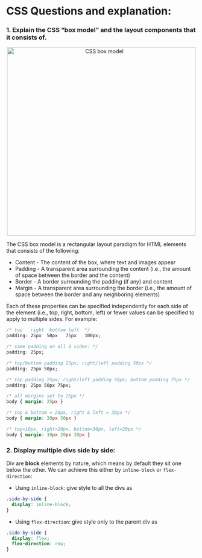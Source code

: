 # CSS Questions and explanation:

### 1. Explain the CSS “box model” and the layout components that it consists of.
<p align="center">
  <img  alt="CSS box model" height="500px" width="500px" src="https://www.w3.org/TR/CSS2/images/boxdim.png">
</p>

The CSS box model is a rectangular layout paradigm for HTML elements that consists of the following:

- Content - The content of the box, where text and images appear
- Padding - A transparent area surrounding the content (i.e., the amount of space between the border and the content)
- Border - A border surrounding the padding (if any) and content
- Margin - A transparent area surrounding the border (i.e., the amount of space between the border and any neighboring elements)

Each of these properties can be specified independently for each side of the element (i.e., top, right, bottom, left) or fewer values can be specified to apply to multiple sides. For example:
```css
/* top   right  bottom left  */
padding: 25px  50px   75px   100px;

/* same padding on all 4 sides: */
padding: 25px;

/* top/bottom padding 25px; right/left padding 50px */
padding: 25px 50px;

/* top padding 25px; right/left padding 50px; bottom padding 75px */
padding: 25px 50px 75px;

/* all margins set to 25px */
body { margin: 25px }

/* top & bottom = 20px, right & left = 30px */
body { margin: 20px 30px }

/* top=10px, right=20px, bottom=30px, left=20px */
body { margin: 10px 20px 30px }
```

### 2. Display multiple divs side by side:

Div are **block** elements by nature, which means by default they sit one below the other. We can achieve this either by `inline-block` or `flex-direction`:
- Using `inline-block`: give style to all the divs as
```css
.side-by-side {
  display: inline-block;
}
```
- Using `flex-direction`: give style only to the parent div as
```css
.side-by-side {
  display: flex;
  flex-direction: row;
}
```
